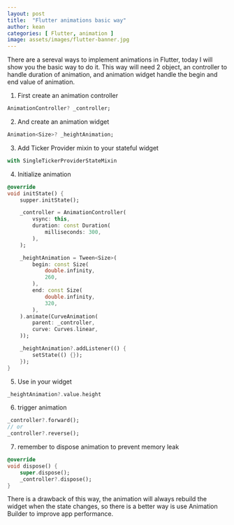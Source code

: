 ```yaml
---
layout: post
title:  "Flutter animations basic way"
author: kean
categories: [ Flutter, animation ]
image: assets/images/flutter-banner.jpg
---
```

There are a sereval ways to implement animations in Flutter, today I will show you the basic way to do it. This way will need 2 object, an controller to handle duration of animation, and animation widget handle the begin and end value of animation.

1. First create an animation controller
```dart
AnimationController? _controller;
```
2. And create an animation widget
```dart
Animation<Size>? _heightAnimation;
```
3. Add Ticker Provider mixin to your stateful widget
```dart
with SingleTickerProviderStateMixin
```
4. Initialize animation
```dart
@override
void initState() {
    supper.initState();

    _controller = AnimationController(
        vsync: this,
        duration: const Duration(
            milliseconds: 300,
        ),
    );

    _heightAnimation = Tween<Size>(
        begin: const Size(
            double.infinity,
            260,
        ),
        end: const Size(
            double.infinity,
            320,
        ),
    ).animate(CurveAnimation(
        parent: _controller,
        curve: Curves.linear,
    ));

    _heightAnimation?.addListener(() {
        setState(() {});
    });
}
```
5. Use in your widget
```dart
_heightAnimation?.value.height
```
6. trigger animation
```dart
_controller?.forward();
// or
_controller?.reverse();
```
7. remember to dispose animation to prevent memory leak
```dart
@override
void dispose() {
    super.dispose();
    _controller?.dispose();
}
```

There is a drawback of this way, the animation will always rebuild the widget when the state changes, so there is a better way is use Animation Builder to improve app performance.